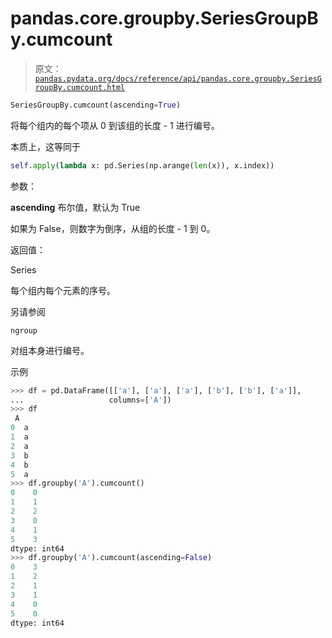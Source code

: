 # pandas.core.groupby.SeriesGroupBy.cumcount

> 原文：[`pandas.pydata.org/docs/reference/api/pandas.core.groupby.SeriesGroupBy.cumcount.html`](https://pandas.pydata.org/docs/reference/api/pandas.core.groupby.SeriesGroupBy.cumcount.html)

```py
SeriesGroupBy.cumcount(ascending=True)
```

将每个组内的每个项从 0 到该组的长度 - 1 进行编号。

本质上，这等同于

```py
self.apply(lambda x: pd.Series(np.arange(len(x)), x.index)) 
```

参数：

**ascending** 布尔值，默认为 True

如果为 False，则数字为倒序，从组的长度 - 1 到 0。

返回值：

Series

每个组内每个元素的序号。

另请参阅

`ngroup`

对组本身进行编号。

示例

```py
>>> df = pd.DataFrame([['a'], ['a'], ['a'], ['b'], ['b'], ['a']],
...                   columns=['A'])
>>> df
 A
0  a
1  a
2  a
3  b
4  b
5  a
>>> df.groupby('A').cumcount()
0    0
1    1
2    2
3    0
4    1
5    3
dtype: int64
>>> df.groupby('A').cumcount(ascending=False)
0    3
1    2
2    1
3    1
4    0
5    0
dtype: int64 
```
